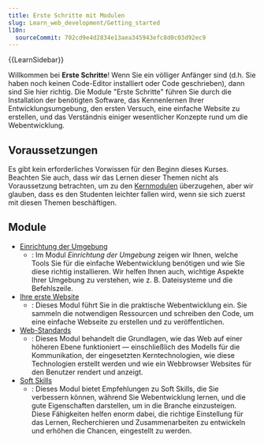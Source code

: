 ```yaml
---
title: Erste Schritte mit Modulen
slug: Learn_web_development/Getting_started
l10n:
  sourceCommit: 702cd9e4d2834e13aea345943efc8d0c03d92ec9
---
```


{{LearnSidebar}}

Willkommen bei **Erste Schritte**! Wenn Sie ein völliger Anfänger sind (d.h. Sie haben noch keinen Code-Editor installiert oder Code geschrieben), dann sind Sie hier richtig. Die Module "Erste Schritte" führen Sie durch die Installation der benötigten Software, das Kennenlernen Ihrer Entwicklungsumgebung, den ersten Versuch, eine einfache Website zu erstellen, und das Verständnis einiger wesentlicher Konzepte rund um die Webentwicklung.

## Voraussetzungen

Es gibt kein erforderliches Vorwissen für den Beginn dieses Kurses. Beachten Sie auch, dass wir das Lernen dieser Themen nicht als Voraussetzung betrachten, um zu den [Kernmodulen](/de/docs/Learn_web_development/Core) überzugehen, aber wir glauben, dass es den Studenten leichter fallen wird, wenn sie sich zuerst mit diesen Themen beschäftigen.

## Module

- [Einrichtung der Umgebung](/de/docs/Learn_web_development/Getting_started/Environment_setup)
  - : Im Modul _Einrichtung der Umgebung_ zeigen wir Ihnen, welche Tools Sie für die einfache Webentwicklung benötigen und wie Sie diese richtig installieren. Wir helfen Ihnen auch, wichtige Aspekte Ihrer Umgebung zu verstehen, wie z. B. Dateisysteme und die Befehlszeile.
- [Ihre erste Website](/de/docs/Learn_web_development/Getting_started/Your_first_website)
  - : Dieses Modul führt Sie in die praktische Webentwicklung ein. Sie sammeln die notwendigen Ressourcen und schreiben den Code, um eine einfache Webseite zu erstellen und zu veröffentlichen.
- [Web-Standards](/de/docs/Learn_web_development/Getting_started/Web_standards)
  - : Dieses Modul behandelt die Grundlagen, wie das Web auf einer höheren Ebene funktioniert — einschließlich des Modells für die Kommunikation, der eingesetzten Kerntechnologien, wie diese Technologien erstellt werden und wie ein Webbrowser Websites für den Benutzer rendert und anzeigt.
- [Soft Skills](/de/docs/Learn_web_development/Getting_started/Soft_skills)
  - : Dieses Modul bietet Empfehlungen zu Soft Skills, die Sie verbessern können, während Sie Webentwicklung lernen, und die gute Eigenschaften darstellen, um in die Branche einzusteigen. Diese Fähigkeiten helfen enorm dabei, die richtige Einstellung für das Lernen, Recherchieren und Zusammenarbeiten zu entwickeln und erhöhen die Chancen, eingestellt zu werden.
